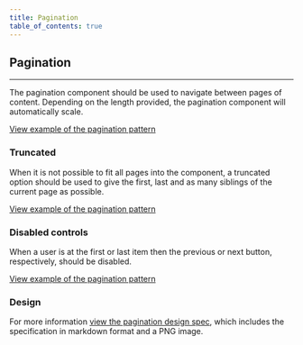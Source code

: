 ```yaml
---
title: Pagination
table_of_contents: true
---
```


## Pagination

<hr>

The pagination component should be used to navigate between pages of content. Depending on the length provided, the pagination component will automatically scale.

<a href="https://vanilla-framework.github.io/vanilla-framework/examples/patterns/pagination/pagination"
    class="js-example">
View example of the pagination pattern
</a>

### Truncated

When it is not possible to fit all pages into the component, a truncated option should be used to give the first, last and as many siblings of the current page as possible.

<a href="https://vanilla-framework.github.io/vanilla-framework/examples/patterns/pagination/pagination-truncated"
    class="js-example">
View example of the pagination pattern
</a>

### Disabled controls

When a user is at the first or last item then the previous or next button, respectively, should be disabled.

<a href="https://vanilla-framework.github.io/vanilla-framework/examples/patterns/pagination/pagination-disabled"
    class="js-example">
View example of the pagination pattern
</a>

### Design

For more information [view the pagination design spec](https://github.com/ubuntudesign/vanilla-design/tree/master/Pagination), which includes the specification in markdown format and a PNG image.
